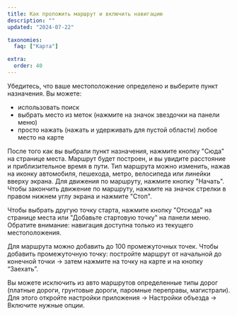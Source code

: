 ```yaml
---
title: Как проложить маршрут и включить навигацию
description: ""
updated: "2024-07-22"

taxonomies:
  faq: ["Карта"]

extra:
  order: 40
---
```


Убедитесь, что ваше местоположение определено и выберите пункт назначения. Вы можете:

* использовать поиск
* выбрать место из меток (нажмите на значок звездочки на панели меню)
* просто нажать (нажать и удерживать для пустой области) любое место на карте

После того как вы выбрали пункт назначения, нажмите кнопку "Сюда" на странице места. Маршрут будет построен, и вы увидите расстояние и приблизительное время в пути. Тип маршрута можно изменить, нажав на иконку автомобиля, пешехода, метро, велосипеда или линейки вверху экрана. Для движения по маршруту, нажмите кнопку "Начать". Чтобы закончить движение по маршруту, нажмите на значок стрелки в правом нижнем углу экрана и нажмите "Стоп".

Чтобы выбрать другую точку старта, нажмите кнопку "Отсюда" на странице места или "Добавьте стартовую точку" на панели меню. Обратите внимание: навигация доступна только из текущего местоположения.

Для маршрута можно добавить до 100 промежуточных точек. Чтобы добавить промежуточную точку: постройте маршрут от начальной до конечной точки → затем нажмите на точку на карте и на кнопку “Заехать”.

Вы можете исключить из авто маршрутов определенные типы дорог (платные дороги, грунтовые дороги, паромные переправы, магистрали). Для этого откройте настройки приложения → Настройки объезда → Включите нужные опции.
